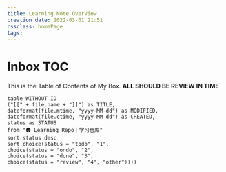 ```yaml
---
title: Learning Note OverView
creation date: 2022-03-01 21:51 
cssclass: homePage
tags:
---
```

# Inbox TOC

This is the Table of Contents of My Box. **ALL SHOULD BE REVIEW IN TIME**

```dataview
table WITHOUT ID
("[[" + file.name + "]]") as TITLE,
dateformat(file.mtime, "yyyy-MM-dd") as MODIFIED,
dateformat(file.ctime, "yyyy-MM-dd") as CREATED,
status as STATUS
from "🛖 Learning Repo｜学习仓库"
sort status desc
sort choice(status = "todo", "1", 
choice(status = "ondo", "2", 
choice(status = "done", "3", 
choice(status = "review", "4", "other"))))
```

